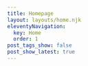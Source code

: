 ```yaml
---
title: Homepage
layout: layouts/home.njk
eleventyNavigation:
  key: Home
  order: 1
post_tags_show: false
post_show_latest: true
---
```

